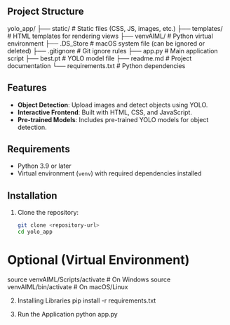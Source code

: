## Project Structure
yolo_app/
├── static/                     # Static files (CSS, JS, images, etc.)
├── templates/                  # HTML templates for rendering views
├── venvAIML/                   # Python virtual environment
├── .DS_Store                   # macOS system file (can be ignored or deleted)
├── .gitignore                  # Git ignore rules
├── app.py                      # Main application script
├── best.pt                    # YOLO model file
├── readme.md                   # Project documentation
└── requirements.txt            # Python dependencies

## Features

- **Object Detection**: Upload images and detect objects using YOLO.
- **Interactive Frontend**: Built with HTML, CSS, and JavaScript.
- **Pre-trained Models**: Includes pre-trained YOLO models for object detection.

## Requirements

- Python 3.9 or later
- Virtual environment (`venv`) with required dependencies installed

## Installation

1. Clone the repository:
   ```sh
   git clone <repository-url>
   cd yolo_app
   ```

# Optional (Virtual Environment)
source venvAIML/Scripts/activate  # On Windows
source venvAIML/bin/activate      # On macOS/Linux


2. Installing Libraries 
pip install -r requirements.txt

3. Run the Application
python app.py